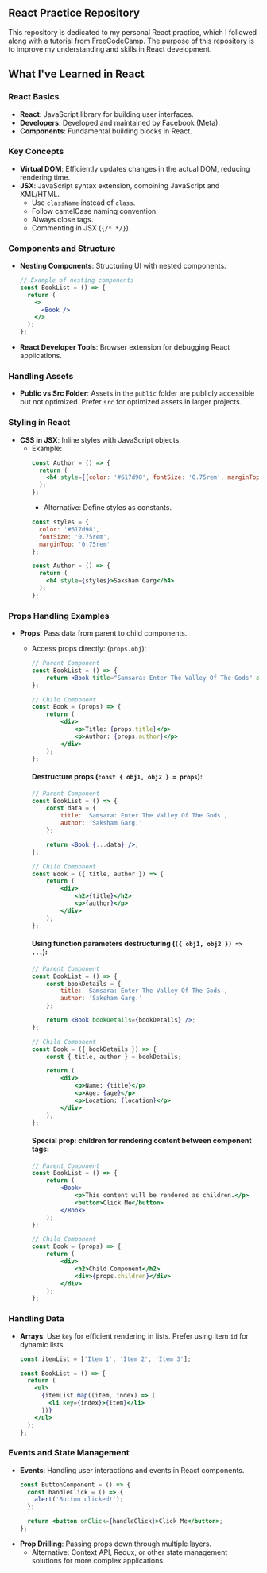 ## React Practice Repository

This repository is dedicated to my personal React practice, which I followed along with a tutorial from FreeCodeCamp. The purpose of this repository is to improve my understanding and skills in React development.

## What I've Learned in React

### React Basics
- **React**: JavaScript library for building user interfaces.
- **Developers**: Developed and maintained by Facebook (Meta).
- **Components**: Fundamental building blocks in React.

### Key Concepts
- **Virtual DOM**: Efficiently updates changes in the actual DOM, reducing rendering time.
- **JSX**: JavaScript syntax extension, combining JavaScript and XML/HTML.
  - Use `className` instead of `class`.
  - Follow camelCase naming convention.
  - Always close tags.
  - Commenting in JSX (`{/* */}`).

### Components and Structure
- **Nesting Components**: Structuring UI with nested components.
  ```jsx
  // Example of nesting components
  const BookList = () => {
    return (
      <>
        <Book />
      </>
    );
  };
  ```
- **React Developer Tools**: Browser extension for debugging React applications.

### Handling Assets
- **Public vs Src Folder**: Assets in the `public` folder are publicly accessible but not optimized. Prefer `src` for optimized assets in larger projects.

### Styling in React
- **CSS in JSX**: Inline styles with JavaScript objects.
  - Example:
    ```jsx
	const Author = () => {
      return (
        <h4 style={{color: '#617d98', fontSize: '0.75rem', marginTop: '0.75rem'}}>Saksham Garg</h4>
      );
    };
	```
	- Alternative: Define styles as constants.
    ```jsx
    const styles = {
      color: '#617d98',
      fontSize: '0.75rem',
      marginTop: '0.75rem'
    };

    const Author = () => {
      return (
        <h4 style={styles}>Saksham Garg</h4>
      );
    };
    ```

### Props Handling Examples

- **Props**: Pass data from parent to child components.
  - Access props directly: (`props.obj`):
	```jsx
	// Parent Component
	const BookList = () => {
		return <Book title="Samsara: Enter The Valley Of The Gods" author="Saksham Garg" />;
	};

	// Child Component
	const Book = (props) => {
		return (
			<div>
				<p>Title: {props.title}</p>
				<p>Author: {props.author}</p>
			</div>
		);
	};
	```

	#### Destructure props (`const { obj1, obj2 } = props`):
	```jsx
	// Parent Component
	const BookList = () => {
		const data = {
			title: 'Samsara: Enter The Valley Of The Gods',
			author: 'Saksham Garg.'
		};

		return <Book {...data} />;
	};

	// Child Component
	const Book = ({ title, author }) => {
		return (
			<div>
				<h2>{title}</h2>
				<p>{author}</p>
			</div>
		);
	};
	```

	#### Using function parameters destructuring (`({ obj1, obj2 }) => ...`):
	```jsx
	// Parent Component
	const BookList = () => {
		const bookDetails = {
			title: 'Samsara: Enter The Valley Of The Gods',
			author: 'Saksham Garg.'
		};

		return <Book bookDetails={bookDetails} />;
	};

	// Child Component
	const Book = ({ bookDetails }) => {
		const { title, author } = bookDetails;

		return (
			<div>
				<p>Name: {title}</p>
				<p>Age: {age}</p>
				<p>Location: {location}</p>
			</div>
		);
	};
	```

	#### Special prop: children for rendering content between component tags:
	```jsx
	// Parent Component
	const BookList = () => {
		return (
			<Book>
				<p>This content will be rendered as children.</p>
				<button>Click Me</button>
			</Book>
		);
	};

	// Child Component
	const Book = (props) => {
		return (
			<div>
				<h2>Child Component</h2>
				<div>{props.children}</div>
			</div>
		);
	};
	```

### Handling Data
- **Arrays**: Use `key` for efficient rendering in lists. Prefer using item `id` for dynamic lists.
  ```jsx
  const itemList = ['Item 1', 'Item 2', 'Item 3'];

  const BookList = () => {
    return (
      <ul>
        {itemList.map((item, index) => (
          <li key={index}>{item}</li>
        ))}
      </ul>
    );
  };
  ```

### Events and State Management
- **Events**: Handling user interactions and events in React components.
  ```jsx
  const ButtonComponent = () => {
    const handleClick = () => {
      alert('Button clicked!');
    };

    return <button onClick={handleClick}>Click Me</button>;
  };
  ```
- **Prop Drilling**: Passing props down through multiple layers.
  - Alternative: Context API, Redux, or other state management solutions for more complex applications.
